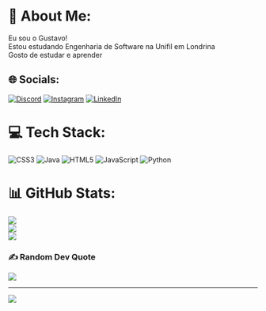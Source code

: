 # 💫 About Me:
Eu sou o Gustavo!<br>Estou estudando Engenharia de Software na Unifil em Londrina<br>Gosto de estudar e aprender


## 🌐 Socials:
[![Discord](https://img.shields.io/badge/Discord-%237289DA.svg?logo=discord&logoColor=white)](https://discord.gg/gustavoreiis) [![Instagram](https://img.shields.io/badge/Instagram-%23E4405F.svg?logo=Instagram&logoColor=white)](https://instagram.com/gustavomreiis) [![LinkedIn](https://img.shields.io/badge/LinkedIn-%230077B5.svg?logo=linkedin&logoColor=white)](https://linkedin.com/in/gustavo-mreis) 

# 💻 Tech Stack:
![CSS3](https://img.shields.io/badge/css3-%231572B6.svg?style=for-the-badge&logo=css3&logoColor=white) ![Java](https://img.shields.io/badge/java-%23ED8B00.svg?style=for-the-badge&logo=java&logoColor=white) ![HTML5](https://img.shields.io/badge/html5-%23E34F26.svg?style=for-the-badge&logo=html5&logoColor=white) ![JavaScript](https://img.shields.io/badge/javascript-%23323330.svg?style=for-the-badge&logo=javascript&logoColor=%23F7DF1E) ![Python](https://img.shields.io/badge/python-3670A0?style=for-the-badge&logo=python&logoColor=ffdd54)
# 📊 GitHub Stats:
![](https://github-readme-stats.vercel.app/api?username=gustavoreiis&theme=dark&hide_border=true&include_all_commits=true&count_private=false)<br/>
![](https://github-readme-streak-stats.herokuapp.com/?user=gustavoreiis&theme=dark&hide_border=true)<br/>
![](https://github-readme-stats.vercel.app/api/top-langs/?username=gustavoreiis&theme=dark&hide_border=true&include_all_commits=true&count_private=false&layout=compact)

### ✍️ Random Dev Quote
![](https://quotes-github-readme.vercel.app/api?type=vetical&theme=radical)

---
[![](https://visitcount.itsvg.in/api?id=gustavoreiis&icon=5&color=1)](https://visitcount.itsvg.in)

<!-- Proudly created with GPRM ( https://gprm.itsvg.in ) -->
